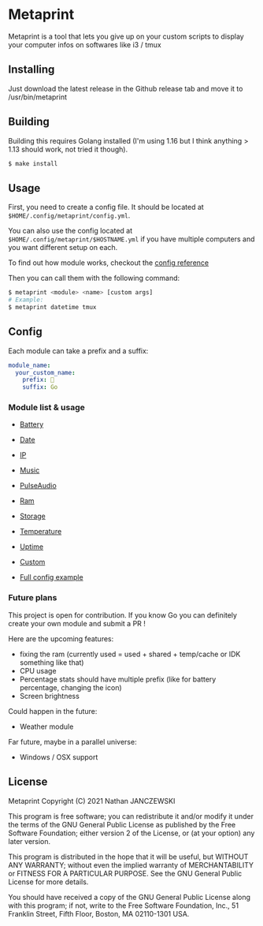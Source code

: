 # Metaprint

Metaprint is a tool that lets you give up on your custom scripts to display your computer infos on softwares like i3 / tmux

## Installing
Just download the latest release in the Github release tab and move it to /usr/bin/metaprint

## Building
Building this requires Golang installed (I'm using 1.16 but I think anything > 1.13 should work, not tried it though).

```sh
$ make install
```

## Usage
First, you need to create a config file. It should be located at `$HOME/.config/metaprint/config.yml`.

You can also use the config located at `$HOME/.config/metaprint/$HOSTNAME.yml` if you have multiple computers and you want different setup on each.

To find out how module works, checkout the [config reference](#Config)

Then you can call them with the following command:

```sh
$ metaprint <module> <name> [custom args]
# Example:
$ metaprint datetime tmux
```

## Config
Each module can take a prefix and a suffix:
```yml
module_name:
  your_custom_name:
    prefix: 
    suffix: Go
```

### Module list & usage
- [Battery](wiki/battery.md)
- [Date](wiki/date.md)
- [IP](wiki/ip.md)
- [Music](wiki/music.md)
- [PulseAudio](wiki/pulseaudio.md)
- [Ram](wiki/ram.md)
- [Storage](wiki/storage.md)
- [Temperature](wiki/temperature.md)
- [Uptime](wiki/uptime.md)
- [Custom](wiki/custom.md)


- [Full config example](wiki/example_config.yml)

### Future plans
This project is open for contribution. If you know Go you can definitely create your own module and submit a PR !

Here are the upcoming features:
- fixing the ram (currently used = used + shared + temp/cache or IDK something like that)
- CPU usage
- Percentage stats should have multiple prefix (like for battery percentage, changing the icon)
- Screen brightness

Could happen in the future:
- Weather module

Far future, maybe in a parallel universe:
- Windows / OSX support

## License

Metaprint
Copyright (C) 2021 Nathan <Oxodao> JANCZEWSKI

This program is free software; you can redistribute it and/or modify
it under the terms of the GNU General Public License as published by
the Free Software Foundation; either version 2 of the License, or
(at your option) any later version.

This program is distributed in the hope that it will be useful,
but WITHOUT ANY WARRANTY; without even the implied warranty of
MERCHANTABILITY or FITNESS FOR A PARTICULAR PURPOSE.  See the
GNU General Public License for more details.

You should have received a copy of the GNU General Public License along
with this program; if not, write to the Free Software Foundation, Inc.,
51 Franklin Street, Fifth Floor, Boston, MA 02110-1301 USA.

